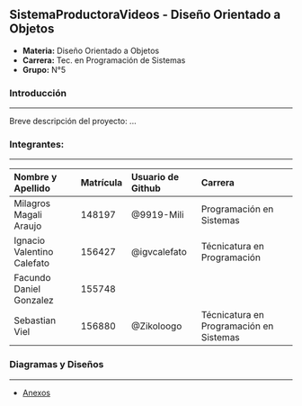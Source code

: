 ## SistemaProductoraVideos - Diseño Orientado a Objetos

- **Materia:** Diseño Orientado a Objetos
- **Carrera:** Tec. en Programación de Sistemas
- **Grupo:** N°5

### Introducción
----

Breve descripción del proyecto:
...

### Integrantes:
---
**Nombre y Apellido** | **Matrícula** | **Usuario de Github**|**Carrera**
:-|:-|:-|:-
Milagros Magali Araujo|148197|@9919-Mili|Programación en Sistemas
Ignacio Valentino Calefato|156427|@igvcalefato|Técnicatura en Programación
Facundo Daniel Gonzalez|155748||
Sebastian Viel|156880|@Zikoloogo| Técnicatura en Programación en Sistemas

### Diagramas y Diseños
---

- [Anexos]()